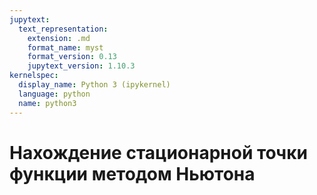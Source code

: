 ```yaml
---
jupytext:
  text_representation:
    extension: .md
    format_name: myst
    format_version: 0.13
    jupytext_version: 1.10.3
kernelspec:
  display_name: Python 3 (ipykernel)
  language: python
  name: python3
---
```


<a id='math-om-newton'></a>
# Нахождение стационарной точки функции методом Ньютона

```{code-cell} ipython3

```
